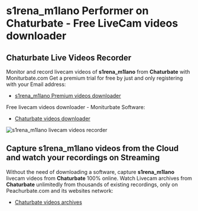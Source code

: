 # s1rena_m1lano Performer on Chaturbate - Free LiveCam videos downloader

## Chaturbate Live Videos Recorder

Monitor and record livecam videos of **s1rena_m1lano** from **Chaturbate** with Moniturbate.com
Get a premium trial for free by just and only registering with your Email address:
* [s1rena_m1lano Premium videos downloader](https://moniturbate.com/request-demo-licence-key.html)

Free livecam videos downloader - Moniturbate Software:
* [Chaturbate videos downloader](https://moniturbate.com/moniturbate-download-software.html)

![s1rena_m1lano livecam videos recorder](https://peachurnet.com/templates/moniturbate-software.png)


## Capture s1rena_m1lano videos from the Cloud and watch your recordings on Streaming

Without the need of downloading a software, capture **s1rena_m1lano** livecam videos from **Chaturbate** 100% online.
Watch Livecam archives from **Chaturbate** unlimitedly from thousands of existing recordings, only on Peachurbate.com and its websites network:
* [Chaturbate videos archives](https://peachurnet.com/)